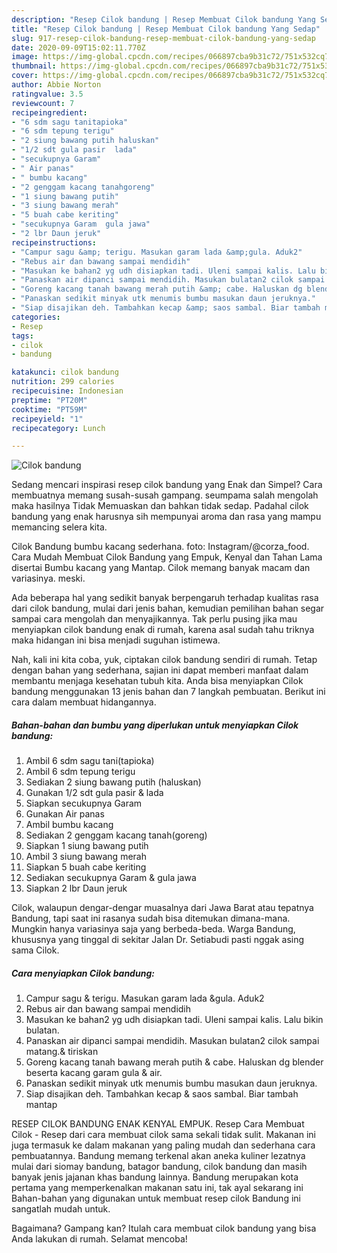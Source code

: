```yaml
---
description: "Resep Cilok bandung | Resep Membuat Cilok bandung Yang Sedap"
title: "Resep Cilok bandung | Resep Membuat Cilok bandung Yang Sedap"
slug: 917-resep-cilok-bandung-resep-membuat-cilok-bandung-yang-sedap
date: 2020-09-09T15:02:11.770Z
image: https://img-global.cpcdn.com/recipes/066897cba9b31c72/751x532cq70/cilok-bandung-foto-resep-utama.jpg
thumbnail: https://img-global.cpcdn.com/recipes/066897cba9b31c72/751x532cq70/cilok-bandung-foto-resep-utama.jpg
cover: https://img-global.cpcdn.com/recipes/066897cba9b31c72/751x532cq70/cilok-bandung-foto-resep-utama.jpg
author: Abbie Norton
ratingvalue: 3.5
reviewcount: 7
recipeingredient:
- "6 sdm sagu tanitapioka"
- "6 sdm tepung terigu"
- "2 siung bawang putih haluskan"
- "1/2 sdt gula pasir  lada"
- "secukupnya Garam"
- " Air panas"
- " bumbu kacang"
- "2 genggam kacang tanahgoreng"
- "1 siung bawang putih"
- "3 siung bawang merah"
- "5 buah cabe keriting"
- "secukupnya Garam  gula jawa"
- "2 lbr Daun jeruk"
recipeinstructions:
- "Campur sagu &amp; terigu. Masukan garam lada &amp;gula. Aduk2"
- "Rebus air dan bawang sampai mendidih"
- "Masukan ke bahan2 yg udh disiapkan tadi. Uleni sampai kalis. Lalu bikin bulatan."
- "Panaskan air dipanci sampai mendidih. Masukan bulatan2 cilok sampai matang.&amp; tiriskan"
- "Goreng kacang tanah bawang merah putih &amp; cabe. Haluskan dg blender beserta kacang garam gula &amp; air."
- "Panaskan sedikit minyak utk menumis bumbu masukan daun jeruknya."
- "Siap disajikan deh. Tambahkan kecap &amp; saos sambal. Biar tambah mantap"
categories:
- Resep
tags:
- cilok
- bandung

katakunci: cilok bandung 
nutrition: 299 calories
recipecuisine: Indonesian
preptime: "PT20M"
cooktime: "PT59M"
recipeyield: "1"
recipecategory: Lunch

---
```



![Cilok bandung](https://img-global.cpcdn.com/recipes/066897cba9b31c72/751x532cq70/cilok-bandung-foto-resep-utama.jpg)

Sedang mencari inspirasi resep cilok bandung yang Enak dan Simpel? Cara membuatnya memang susah-susah gampang. seumpama salah mengolah maka hasilnya Tidak Memuaskan dan bahkan tidak sedap. Padahal cilok bandung yang enak harusnya sih mempunyai aroma dan rasa yang mampu memancing selera kita.

Cilok Bandung bumbu kacang sederhana. foto: Instagram/@corza_food. Cara Mudah Membuat Cilok Bandung yang Empuk, Kenyal dan Tahan Lama disertai Bumbu kacang yang Mantap. Cilok memang banyak macam dan variasinya. meski.

Ada beberapa hal yang sedikit banyak berpengaruh terhadap kualitas rasa dari cilok bandung, mulai dari jenis bahan, kemudian pemilihan bahan segar sampai cara mengolah dan menyajikannya. Tak perlu pusing jika mau menyiapkan cilok bandung enak di rumah, karena asal sudah tahu triknya maka hidangan ini bisa menjadi suguhan istimewa.


Nah, kali ini kita coba, yuk, ciptakan cilok bandung sendiri di rumah. Tetap dengan bahan yang sederhana, sajian ini dapat memberi manfaat dalam membantu menjaga kesehatan tubuh kita. Anda bisa menyiapkan Cilok bandung menggunakan 13 jenis bahan dan 7 langkah pembuatan. Berikut ini cara dalam membuat hidangannya.

<!--inarticleads1-->

##### Bahan-bahan dan bumbu yang diperlukan untuk menyiapkan Cilok bandung:

1. Ambil 6 sdm sagu tani(tapioka)
1. Ambil 6 sdm tepung terigu
1. Sediakan 2 siung bawang putih (haluskan)
1. Gunakan 1/2 sdt gula pasir &amp; lada
1. Siapkan secukupnya Garam
1. Gunakan  Air panas
1. Ambil  bumbu kacang
1. Sediakan 2 genggam kacang tanah(goreng)
1. Siapkan 1 siung bawang putih
1. Ambil 3 siung bawang merah
1. Siapkan 5 buah cabe keriting
1. Sediakan secukupnya Garam &amp; gula jawa
1. Siapkan 2 lbr Daun jeruk


Cilok, walaupun dengar-dengar muasalnya dari Jawa Barat atau tepatnya Bandung, tapi saat ini rasanya sudah bisa ditemukan dimana-mana. Mungkin hanya variasinya saja yang berbeda-beda. Warga Bandung, khususnya yang tinggal di sekitar Jalan Dr. Setiabudi pasti nggak asing sama Cilok. 

<!--inarticleads2-->

##### Cara menyiapkan Cilok bandung:

1. Campur sagu &amp; terigu. Masukan garam lada &amp;gula. Aduk2
1. Rebus air dan bawang sampai mendidih
1. Masukan ke bahan2 yg udh disiapkan tadi. Uleni sampai kalis. Lalu bikin bulatan.
1. Panaskan air dipanci sampai mendidih. Masukan bulatan2 cilok sampai matang.&amp; tiriskan
1. Goreng kacang tanah bawang merah putih &amp; cabe. Haluskan dg blender beserta kacang garam gula &amp; air.
1. Panaskan sedikit minyak utk menumis bumbu masukan daun jeruknya.
1. Siap disajikan deh. Tambahkan kecap &amp; saos sambal. Biar tambah mantap


RESEP CILOK BANDUNG ENAK KENYAL EMPUK. Resep Cara Membuat Cilok - Resep dari cara membuat cilok sama sekali tidak sulit. Makanan ini juga termasuk ke dalam makanan yang paling mudah dan sederhana cara pembuatannya. Bandung memang terkenal akan aneka kuliner lezatnya mulai dari siomay bandung, batagor bandung, cilok bandung dan masih banyak jenis jajanan khas bandung lainnya. Bandung merupakan kota pertama yang memperkenalkan makanan satu ini, tak ayal sekarang ini Bahan-bahan yang digunakan untuk membuat resep cilok Bandung ini sangatlah mudah untuk. 

Bagaimana? Gampang kan? Itulah cara membuat cilok bandung yang bisa Anda lakukan di rumah. Selamat mencoba!

